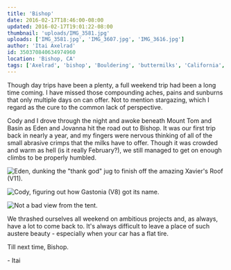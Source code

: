 ```yaml
---
title: 'Bishop'
date: 2016-02-17T18:46:00-08:00
updated: 2016-02-17T19:01:22-08:00
thumbnail: 'uploads/IMG_3581.jpg'
uploads: ['IMG_3581.jpg', 'IMG_3607.jpg', 'IMG_3616.jpg']
author: 'Itai Axelrad'
id: 350370840634974960
location: 'Bishop, CA'
tags: ['Axelrad', 'bishop', 'Bouldering', 'buttermilks', 'California', 'Five Ten', 'granite', 'highball']
---
```


Though day trips have been a plenty, a full weekend trip had been a long time coming. I have missed those compounding aches, pains and sunburns that only multiple days on can offer. Not to mention stargazing, which I regard as the cure to the common lack of perspective.

Cody and I drove through the night and awoke beneath Mount Tom and Basin as Eden and Jovanna hit the road out to Bishop. It was our first trip back in nearly a year, and my fingers were nervous thinking of all of the small abrasive crimps that the milks have to offer. Though it was crowded and warm as hell (is it really February?), we still managed to get on enough climbs to be properly humbled.

![Eden, dunking the "thank god" jug to finish off the amazing Xavier's Roof (V11).](uploads/IMG_3581.jpg)

![Cody, figuring out how Gastonia (V8) got its name.](uploads/IMG_3607.jpg)

![Not a bad view from the tent.](uploads/IMG_3616.jpg)

We thrashed ourselves all weekend on ambitious projects and, as always, have a lot to come back to. It's always difficult to leave a place of such austere beauty - especially when your car has a flat tire.

Till next time, Bishop.

\- Itai
